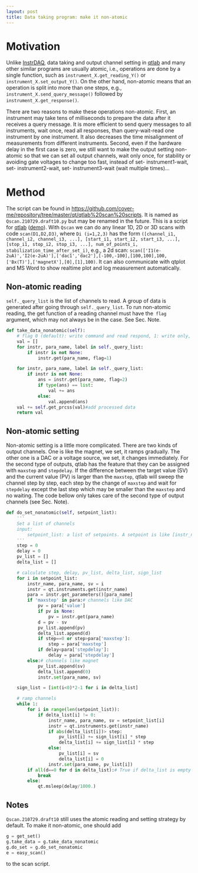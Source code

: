 ```yaml
---
layout: post
title: Data taking program: make it non-atomic
---
```


# Motivation

Unlike [InstrDAQ](https://github.com/cover-me/instrDAQ), data taking and output channel setting in [qtlab](https://github.com/heeres/qtlab) and many other similar programs are usually atomic, i.e., operations are done by a single function, such as `instrument_X.get_reading_Y()` or `instrument_X.set_output_Y()`. On the other hand, non-atomic means that an operation is split into more than one steps, e.g., `instrument_X.send_query_message()` followed by `instrument_X.get_response()`.

There are two reasons to make these operations non-atomic. First, an instrument may take tens of milliseconds to prepare the data after it receives a query message. It is more efficient to send query messages to all instruments, wait once, read all responses, than query-wait-read one instrument by one instrument. It also decreases the time misalignment of measurements from different instruments. Second, even if the hardware delay in the first case is zero, we still want to make the output setting non-atomic so that we can set all output channels, wait only once, for stability or avoiding gate voltages to change too fast, instead of set- instrument1-wait, set- instrument2-wait, set- instrument3-wait (wait multiple times)...

# Method

The script can be found in https://github.com/cover-me/repository/tree/master/qt/qtlab%20scan%20scripts. It is named as `Qscan.210729.draft10.py` but may be renamed in the future. This is a script for [qtlab](https://github.com/heeres/qtlab) ([demo]( https://cover-me.github.io/2019/03/31/qtplot-demo.html)). With  `Qscan` we can do any linear 1D, 2D or 3D scans with code `scan(D1,D2,D3)`, where `Di (i=1,2,3)` has the form `([channel_i1, channel_i2, channel_i3, ...], [start_i1, start_i2, start_i3, ...], [stop_i1, stop_i2, stop_i3, ...], num_of_points_i, stabilization_time_after_set_i)`, e.g., a 2d scan: `scan(['I1(e-2uA)','I2(e-2uA)'],['dac1','dac2'],[-100,-100],[100,100],100,['Bx(T)'],['magnetX'],[0],[1],100)`. It can also communicate with qtplot and MS Word to show realtime plot and log measurement automatically.

## Non-atomic reading

`self._query_list` is the list of channels to read. A group of data is generated after going through `self._query_list`. To run non-atomic reading, the get function of a reading channel must have the` flag` argument, which may not always be in the case. See Sec. Note.

```python
def take_data_nonatomic(self):
    # flag 0 (default): write command and read respond, 1: write only, 2: read only
    val = []
    for instr, para_name, label in self._query_list:
        if instr is not None:
            instr.get(para_name, flag=1)

    for instr, para_name, label in self._query_list:
        if instr is not None:
            ans = instr.get(para_name, flag=2)
            if type(ans) == list:
                val += ans
            else:
                val.append(ans)
    val += self.get_prcss(val)#add processed data
    return val      
```

##  Non-atomic setting

Non-atomic setting is a little more complicated. There are two kinds of output channels. One is like the magnet, we set, it ramps gradually. The other one is a DAC or a voltage source, we set, it changes immediately. For the second type of outputs, qtlab has the feature that they can be assigned with `maxstep` and `stepdelay`. If the difference between the target value (SV) and the current value (PV) is larger than the `maxstep`, qtlab will sweep the channel step by step, each step by the change of `maxstep` and wait for `stepdelay` except the last step which may be smaller than the `maxstep` and no waiting.  The code bellow only takes care of the second type of output channels (see Sec. Note).

```python
def do_set_nonatomic(self, setpoint_list):
    '''
    Set a list of channels
    input:
        setpoint_list: a list of setpoints. A setpoint is like [instr_name, para_name, sv]
    '''
    step = 0
    delay = 0
    pv_list = []
    delta_list = []

    # calculate step, delay, pv_list, delta_list, sign_list
    for i in setpoint_list:
        instr_name, para_name, sv = i
        instr = qt.instruments.get(instr_name)
        para = instr.get_parameters()[para_name]
        if 'maxstep' in para:# channels like DAC
            pv = para['value']
            if pv is None:
                pv = instr.get(para_name)
            d = pv - sv
            pv_list.append(pv)
            delta_list.append(d)
            if step==0 or step>para['maxstep']:
                step = para['maxstep']
            if delay<para['stepdelay']:
                delay = para['stepdelay']
        else:# channels like magnet
            pv_list.append(sv)
            delta_list.append(0)
            instr.set(para_name, sv)

    sign_list = [int(i<0)*2-1 for i in delta_list]

    # ramp channels
    while 1:
        for i in range(len(setpoint_list)):
            if delta_list[i] != 0:
                instr_name, para_name, sv = setpoint_list[i]
                instr = qt.instruments.get(instr_name)
                if abs(delta_list[i])> step:
                    pv_list[i] += sign_list[i] * step
                    delta_list[i] += sign_list[i] * step
                else:
                    pv_list[i] = sv
                    delta_list[i] = 0
                instr.set(para_name, pv_list[i])
        if all(d==0 for d in delta_list):# True if delta_list is empty
            break
        else:
            qt.msleep(delay/1000.)
```

## Notes
`Qscan.210729.draft10` still uses the atomic reading and setting strategy by default. To make it non-atomic, one should add

```python
g = get_set()
g.take_data = g.take_data_nonatomic
g.do_set = g.do_set_nonatomic
e = easy_scan()
```

to the scan script.
